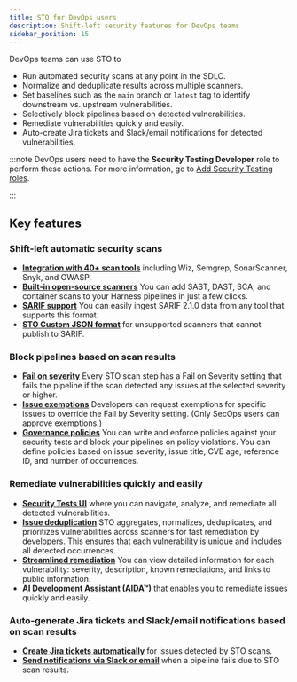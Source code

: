 ```yaml
---
title: STO for DevOps users
description: Shift-left security features for DevOps teams
sidebar_position: 15
---
```


DevOps teams can use STO to 
- Run automated security scans at any point in the SDLC.
- Normalize and deduplicate results across multiple scanners.
- Set baselines such as the `main` branch or `latest` tag to identify downstream vs. upstream vulnerabilities.
- Selectively block pipelines based on detected vulnerabilities.
- Remediate vulnerabilities quickly and easily. 
- Auto-create Jira tickets and Slack/email notifications for detected vulnerabilities.

:::note
DevOps users need to have the **Security Testing Developer** role to perform these actions. For more information, go to [Add Security Testing roles](/docs/security-testing-orchestration/get-started/onboarding-guide#add-security-testing-roles). 

:::


## Key features

### Shift-left automatic security scans

- **[Integration with 40+ scan tools](/docs/security-testing-orchestration/sto-techref-category/security-step-settings-reference#scanners-supported-by-sto)** including Wiz, Semgrep, SonarScanner, Snyk, and OWASP.
- **[Built-in open-source scanners](/docs/category/built-in-scan-steps)** You can add SAST, DAST, SCA, and container scans to your Harness pipelines in just a few clicks.
- **[SARIF support](/docs/security-testing-orchestration/orchestrate-and-ingest/ingestion-workflows/ingest-sarif-data)** You can easily ingest SARIF 2.1.0 data from any tool that supports this format.
- **[STO Custom JSON format](/docs/security-testing-orchestration/orchestrate-and-ingest/ingestion-workflows/ingesting-issues-from-other-scanners)** for unsupported scanners that cannot publish to SARIF.

### Block pipelines based on scan results

- **[Fail on severity](docs/security-testing-orchestration/get-started/key-concepts/fail-pipelines-by-severity)** Every STO scan step has a Fail on Severity setting that fails the pipeline if the scan detected any issues at the selected severity or higher.
- **[Issue exemptions](//docs/security-testing-orchestration/exemptions/exemption-workflows)** Developers can request exemptions for specific issues to override the Fail by Severity setting. (Only SecOps users can approve exemptions.)
- **[Governance policies](/docs/security-testing-orchestration/policies/create-opa-policies)** You can write and enforce policies against your security tests and block your pipelines on policy violations. You can define policies based on issue severity, issue title, CVE age, reference ID, and number of occurrences. 

### Remediate vulnerabilities quickly and easily

- **[Security Tests UI](/docs/security-testing-orchestration/dashboards/view-scan-results)** where you can navigate, analyze, and remediate all detected vulnerabilities.
- **[Issue deduplication](/docs/security-testing-orchestration/get-started/your-first-sto-pipeline#fix-vulnerabilities)** STO aggregates, normalizes, deduplicates, and prioritizes vulnerabilities across scanners for fast remediation by developers. This ensures that each vulnerability is unique and includes all detected occurrences. 
- **[Streamlined remediation](/docs/security-testing-orchestration/dashboards/view-scan-results)** You can view detailed information for each vulnerability: severity, description, known remediations, and links to public information.
- **[AI Development Assistant (AIDA™)](/docs/security-testing-orchestration/remediations/ai-based-remediations)** that enables you to remediate issues quickly and easily.

### Auto-generate Jira tickets and Slack/email notifications based on scan results

- **[Create Jira tickets automatically](/docs/security-testing-orchestration/use-sto/view-and-troubleshoot-vulnerabilities/jira-integrations)** for issues detected by STO scans.
- **[Send notifications via Slack or email](/docs/security-testing-orchestration/notifications/slack-notifications)** when a pipeline fails due to STO scan results.


